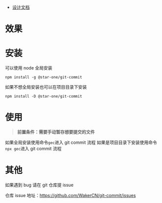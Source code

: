 - [设计文档](https://www.yuque.com/star-one/font-end/yynvzwpwtl642i3v?singleDoc)

# 效果

# 安装

可以使用 node 全局安装

```
npm install -g @star-one/git-commit
```

如果不想全局安装也可以在项目目录下安装

```
npm install -D @star-one/git-commit
```

# 使用

> **前置条件：需要手动暂存想要提交的文件**

如果全局安装使用命令`gec`进入 git commit 流程
如果是项目目录下安装使用命令`npx gec`进入 git commit 流程

# 其他

如果遇到 bug 请在 git 仓库提 issue

仓库 issue 地址：https://github.com/WakerCN/git-commit/issues
